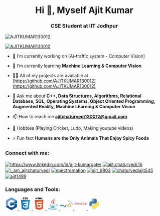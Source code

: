 <h1 align="center">Hi 👋, Myself Ajit Kumar</h1>
<h3 align="center">CSE Student at IIT Jodhpur</h3>

<p align="left"> <img src="https://komarev.com/ghpvc/?username=rajat123456&label=Profile%20views&color=0e75b6&style=flat" alt="AJITKUMAR130012" /> </p>

<p align="left"> <a href="https://github.com/ryo-ma/github-profile-trophy"><img src="https://github-profile-trophy.vercel.app/?username=AJITKUMAR130012" alt="AJITKUMAR130012" /></a> </p>

- 🔭 I’m currently working on [Ai-traffic system - Computer Vision]

- 🌱 I’m currently learning **Machine Learning & Computer Vision**

- 👨‍💻 All of my projects are available at [https://github.com/AJITKUMAR130012](https://github.com/AJITKUMAR130012)

- 💬 Ask me about **C++, Data Structures, Algorithms, Relational Database, SQL, Operating Systems, Object Oriented Programming, Augmented Reality, Machine LEarning & Computer Vision**

- 📫 How to reach me **ajitchaturvedi130012@gmail.com**

- 📄 Hobbies (Playing Cricket, Ludo, Making youtube videos)

- ⚡ Fun fact **Humans are the Only Animals That Enjoy Spicy Foods**

<h3 align="left">Connect with me:</h3>
<p align="left">
<a href="https://www.linkedin.com/in/ajit-kumargate/" target="blank"><img align="center" src="https://raw.githubusercontent.com/rahuldkjain/github-profile-readme-generator/master/src/images/icons/Social/linked-in-alt.svg" alt="https://www.linkedin.com/in/ajit-kumargate/" height="30" width="40" /></a>
<a href="https://fb.com/ajit.chaturvedi.16" target="blank"><img align="center" src="https://raw.githubusercontent.com/rahuldkjain/github-profile-readme-generator/master/src/images/icons/Social/facebook.svg" alt="ajit.chaturvedi.16" height="30" width="40" /></a>
<a href="https://instagram.com/i_am_ajitchaturvedi" target="blank"><img align="center" src="https://raw.githubusercontent.com/rahuldkjain/github-profile-readme-generator/master/src/images/icons/Social/instagram.svg" alt="i_am_ajitchaturvedi" height="30" width="40" /></a>
<a href="https://www.youtube.com/c/spectromation" target="blank"><img align="center" src="https://raw.githubusercontent.com/rahuldkjain/github-profile-readme-generator/master/src/images/icons/Social/youtube.svg" alt="spectromation" height="30" width="40" /></a>
<a href="https://www.codechef.com/users/ajit_9903" target="blank"><img align="center" src="https://cdn.jsdelivr.net/npm/simple-icons@3.1.0/icons/codechef.svg" alt="ajit_9903" height="30" width="40" /></a>
<a href="https://auth.geeksforgeeks.org/user/chaturvediajit545/practice" target="blank"><img align="center" src="https://raw.githubusercontent.com/rahuldkjain/github-profile-readme-generator/master/src/images/icons/Social/geeks-for-geeks.svg" alt="chaturvediajit545" height="30" width="40" /></a>
 <a href="https://codeforces.com/profile/ajit1499" target="blank"><img align="center" src="https://cdn.jsdelivr.net/npm/simple-icons@3.1.0/icons/codeforces.svg" alt="ajit1499" height="30" width="40" /></a>
</p>

<h3 align="left">Languages and Tools:</h3>
<p align="left"> <a href="https://www.w3schools.com/cpp/" target="_blank" rel="noreferrer"> <img src="https://raw.githubusercontent.com/devicons/devicon/master/icons/cplusplus/cplusplus-original.svg" alt="cplusplus" width="40" height="40"/> </a> <a href="https://www.w3schools.com/css/" target="_blank" rel="noreferrer"> <img src="https://raw.githubusercontent.com/devicons/devicon/master/icons/css3/css3-original-wordmark.svg" alt="css3" width="40" height="40"/> </a> <a href="https://www.w3.org/html/" target="_blank" rel="noreferrer"> <img src="https://raw.githubusercontent.com/devicons/devicon/master/icons/html5/html5-original-wordmark.svg" alt="html5" width="40" height="40"/> </a> <a href="https://www.java.com" target="_blank" rel="noreferrer"> <img src="https://raw.githubusercontent.com/devicons/devicon/master/icons/java/java-original.svg" alt="java" width="40" height="40"/> </a> <a href="https://www.mysql.com/" target="_blank" rel="noreferrer"> <img src="https://raw.githubusercontent.com/devicons/devicon/master/icons/mysql/mysql-original-wordmark.svg" alt="mysql" width="40" height="40"/> </a> <a href="https://www.oracle.com/" target="_blank" rel="noreferrer"> <img src="https://raw.githubusercontent.com/devicons/devicon/master/icons/oracle/oracle-original.svg" alt="oracle" width="40" height="40"/> </a> <a href="https://www.python.org" target="_blank" rel="noreferrer"> <img src="https://raw.githubusercontent.com/devicons/devicon/master/icons/python/python-original.svg" alt="python" width="40" height="40"/> </a> </p>


